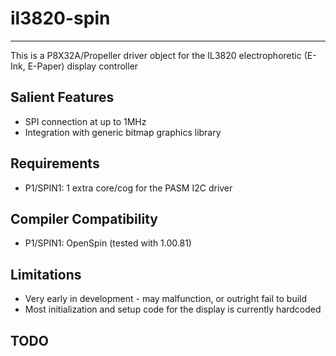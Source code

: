 # il3820-spin 
-------------

This is a P8X32A/Propeller driver object for the IL3820 electrophoretic (E-Ink, E-Paper) display controller

## Salient Features

* SPI connection at up to 1MHz
* Integration with generic bitmap graphics library

## Requirements

* P1/SPIN1: 1 extra core/cog for the PASM I2C driver

## Compiler Compatibility

* P1/SPIN1: OpenSpin (tested with 1.00.81)

## Limitations

* Very early in development - may malfunction, or outright fail to build
* Most initialization and setup code for the display is currently hardcoded

## TODO

